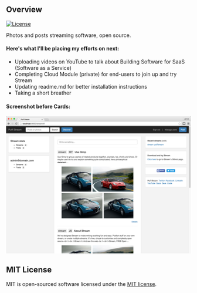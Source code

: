 ## Overview

[![License](https://poser.pugx.org/laravel/framework/license.svg)](https://packagist.org/packages/laravel/framework)

Photos and posts streaming software, open source.

#### Here's what I'll be placing my efforts on next:
- Uploading videos on YouTube to talk about Building Software for SaaS (Software as a Service)
- Completing Cloud Module (private) for end-users to join up and try Stream
- Updating readme.md for better installation instructions
- Taking a short breather

#### Screenshot before Cards:
![alt text](screenshots/stream-v2.0.0.jpg "Stream software")

## MIT License
MIT is open-sourced software licensed under the [MIT license](http://opensource.org/licenses/MIT). 

